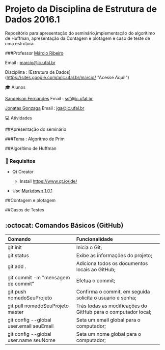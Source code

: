# Projeto da Disciplina de Estrutura de Dados 2016.1

  Repositório para apresentação do seminário,implementação do algorítimo de Huffman, 
  apresentação da Contagem e plotagem e caso de teste de uma estrutura.

###Professor
  [Márcio Ribeiro](https://sites.google.com/a/ic.ufal.br/marcio/ "Professor Márcio Ribeiro")

  Email : <marcio@ic.ufal.br>

  Disciplina : [Estrutura de Dados] (https://sites.google.com/a/ic.ufal.br/marcio/ "Acesse Aqui!")

:mortar_board: Alunos

  [Sandeison Fernandes](https://www.linkedin.com/in/SandeisonFernandes "Sandeison Fernandes")
  Email : <ssf@ic.ufal.br>
  
  [Jonatas Gonzaga](https://github.com/jgaraujo "Jonatas Gonzaga")
  Email : <jga@ic.ufal.br>
  

:computer: Atividades

##Apresentação do seminário

###Tema : Algoritmo de Prim




##Algorítimo de Huffman

### :beginner: Requisitos 
* Qt Creator
  * Install <https://www.qt.io/ide/>

* Use <a href="https://daringfireball.net/projects/markdown/" target="_blank">Markdown 1.0.1</a>



##Contagem e plotagem




##Casos de Testes





## :octocat: Comandos Básicos (GitHub)
Comando | Funcionalidade
:-- | :-- 
git init | Inicia o Git;
git status | Exibe as informações do projeto;
git add . | Adiciona  todos os documentos locais ao GitHub;
git commit -m "mensagem de commit" | Efetua o commit;
git push nomedoSeuProjeto | Confirma o commit, em seguida solicita o usuario e senha;
git pull nomedoSeuProjeto master | Trás todas as modificações do GitHub para o computador local;
git config --global user.email seuEmail | Seta um email global para o computador;
git config --global user.name seuNome | Seta um nome global para o computador;

